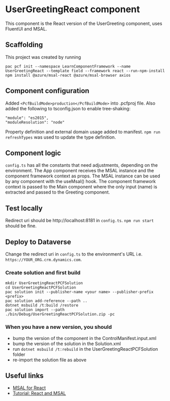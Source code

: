# UserGreetingReact component

This component is the React version of the UserGreeting component, uses FluentUI and MSAL.

## Scaffolding
This project was created by running

    pac pcf init --namespace LearnComponentFramework --name UserGreetingReact --template field --framework react --run-npm-install
    npm install @azure/msal-react @azure/msal-browser axios

## Component configuration
Added `<PcfBuildMode>production</PcfBuildMode>` into .pcfproj file. Also added the following to tsconfig.json to enable tree-shaking:

    "module": "es2015",
    "moduleResolution": "node"

Property definition and external domain usage added to manifest. `npm run refreshTypes` was used to update the type definition.

## Component logic

`config.ts` has all the constants that need adjustments, depending on the environment. The App component receives the MSAL instance and the component framework context as props. The MSAL instance can be used by any component with the useMsal() hook. The component framework context is passed to the Main component where the only input (name) is extracted and passed to the Greeting component.

## Test locally

Redirect uri should be http://localhost:8181 in `config.ts`. `npm run start` should be fine.

## Deploy to Dataverse

Change the redirect uri in `config.ts` to the environment's URL i.e. `https://YOUR_ORG.crm.dynamics.com`.

### Create solution and first build

    mkdir UserGreetingReactPCFSolution
    cd UserGreetingReactPCFSolution
    pac solution init --publisher-name <your name> --publisher-prefix <prefix>
    pac solution add-reference --path ..
    dotnet msbuild /t:build /restore
    pac solution import --path ./bin/Debug/UserGreetingReactPCFSolution.zip -pc

### When you have a new version, you should

* bump the version of the component in the ControlManifest.input.xml
* bump the version of the solution in the Solution.xml
* run `dotnet msbuild /t:rebuild` in the UserGreetingReactPCFSolution folder
* re-import the solution file as above

## Useful links

* [MSAL for React](https://github.com/AzureAD/microsoft-authentication-library-for-js/tree/dev/lib/msal-react)
* [Tutorial: React and MSAL](https://github.com/Azure-Samples/ms-identity-javascript-react-tutorial)